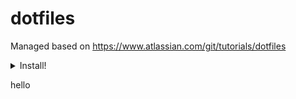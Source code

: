 # dotfiles

Managed based on https://www.atlassian.com/git/tutorials/dotfiles

<details>
<summary>Install!</summary>

```sh
git clone --bare git@github.com:samuelmasuy/dotfiles.git "$HOME/.dotfiles.git"
pushd "$HOME/.dotfiles.git"
git config remote.origin.fetch '+refs/heads/*:refs/remotes/origin/*'
git fetch
git for-each-ref --format='%(refname:short)' refs/heads | xargs git branch -D
git worktree add master master
popd
pushd "$HOME"
git --git-dir="$HOME/.dotfiles.git/worktrees/master" --work-tree="$HOME" checkout .
git --git-dir="$HOME/.dotfiles.git/worktrees/master" --work-tree="$HOME" config status.showUntrackedFiles no
popd
```

</details>

hello
